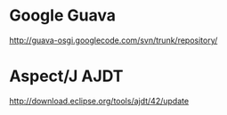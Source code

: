 # Google Guava #

http://guava-osgi.googlecode.com/svn/trunk/repository/

# Aspect/J AJDT #

http://download.eclipse.org/tools/ajdt/42/update